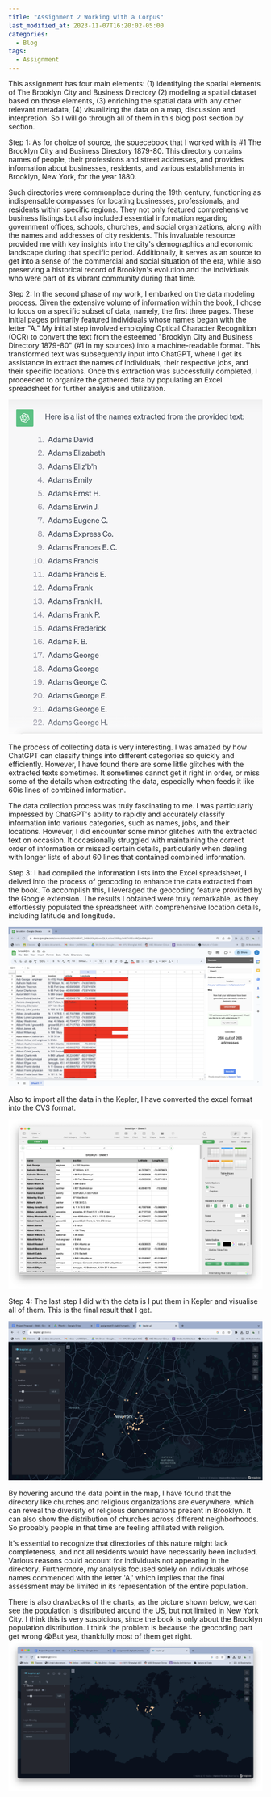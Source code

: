 ```yaml
---
title: "Assignment 2 Working with a Corpus"
last_modified_at: 2023-11-07T16:20:02-05:00
categories:
  - Blog
tags:
  - Assignment
---
```


This assignment has four main elements: (1) identifying the spatial elements of The Brooklyn City and Business Directory (2) modeling a spatial dataset based on those elements, (3) enriching the spatial data with any other relevant metadata, (4) visualizing the data on a map, discussion and interpretion. So I will go through all of them in this blog post section by section.

Step 1: As for choice of source, the souecebook that I worked with is #1 The Brooklyn City and Business Directory 1879-80. This directory contains names of people, their professions and street addresses, and provides information about businesses, residents, and various establishments in Brooklyn, New York, for the year 1880. 

Such directories were commonplace during the 19th century, functioning as indispensable compasses for locating businesses, professionals, and residents within specific regions. They not only featured comprehensive business listings but also included essential information regarding government offices, schools, churches, and social organizations, along with the names and addresses of city residents. This invaluable resource provided me with key insights into the city's demographics and economic landscape during that specific period. Additionally, it serves as an source to get into a sense of the commercial and social situation of the era, while also preserving a historical record of Brooklyn's evolution and the individuals who were part of its vibrant community during that time.

Step 2: In the second phase of my work, I embarked on the data modeling process. Given the extensive volume of information within the book, I chose to focus on a specific subset of data, namely, the first three pages. These initial pages primarily featured individuals whose names began with the letter "A." My initial step involved employing Optical Character Recognition (OCR) to convert the text from the esteemed "Brooklyn City and Business Directory 1879-80" (#1 in my sources) into a machine-readable format. This transformed text was subsequently input into ChatGPT, where I get its assistance in extract the names of individuals, their respective jobs, and their specific locations. Once this extraction was successfully completed, I proceeded to organize the gathered data by populating an Excel spreadsheet for further analysis and utilization.

<img src="/assets/images/11.png" style="zoom:80%"/>

The process of collecting data is very interesting. I was amazed by how ChatGPT can classify things into different categories so quickly and efficiently. However, I have found there are some little glitches with the extracted texts sometimes. It sometimes cannot get it right in order, or miss some of the details when extracting the data, especially when feeds it like 60is lines of combined information.

The data collection process was truly fascinating to me. I was particularly impressed by ChatGPT's ability to rapidly and accurately classify information into various categories, such as names, jobs, and their locations. However, I did encounter some minor glitches with the extracted text on occasion. It occasionally struggled with maintaining the correct order of information or missed certain details, particularly when dealing with longer lists of about 60 lines that contained combined information.


Step 3: I had compiled the information lists into the Excel spreadsheet, I delved into the process of geocoding to enhance the data extracted from the book. To accomplish this, I leveraged the geocoding feature provided by the Google extension. The results I obtained were truly remarkable, as they effortlessly populated the spreadsheet with comprehensive location details, including latitude and longitude. 

<img src="/assets/images/12.png" style="zoom:80%"/>

Also to import all the data in the Kepler, I have converted the excel format into the CVS format.

<img src="/assets/images/13.png" style="zoom:80%"/>

Step 4: The last step I did with the data is I put them in Kepler and visualise all of them. This is the final result that I get.

<img src="/assets/images/14.png" style="zoom:80%"/>

By hovering around the data point in the map, I have found that the directory like churches and religious organizations are everywhere, which can reveal the diversity of religious denominations present in Brooklyn. It can also show the distribution of churches across different neighborhoods. So probably people in that time are feeling affiliated with religion.

It's essential to recognize that directories of this nature might lack completeness, and not all residents would have necessarily been included. Various reasons could account for individuals not appearing in the directory. Furthermore, my analysis focused solely on individuals whose names commenced with the letter 'A,' which implies that the final assessment may be limited in its representation of the entire population.

There is also drawbacks of the charts, as the picture shown below, we can see the population is distributed around the US, but not limited in New York City. I think this is very suspicious, since the book is only about the Brooklyn population distribution. I think the problem is because the geocoding part get wrong 😭But yea, thankfully most of them get right.
<img src="/assets/images/15.png" style="zoom:80%"/>









